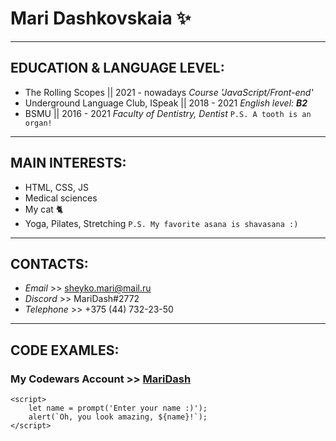 # **Mari Dashkovskaia** ✨
-----------

## EDUCATION & LANGUAGE LEVEL:
- The Rolling Scopes || 2021 - nowadays
*Course 'JavaScript/Front-end'*
- Underground Language Club, ISpeak || 2018 - 2021
*English level: **B2***
- BSMU || 2016 - 2021
*Faculty of Dentistry, Dentist* `P.S. A tooth is an organ!`

-----------

## MAIN INTERESTS:
- HTML, CSS, JS
- Medical sciences
- My cat 🐈
- Yoga, Pilates, Stretching `P.S. My favorite asana is shavasana :)`

-----------

## CONTACTS:
- *Email* >> [sheyko.mari@mail.ru](sheyko.mari@mail.ru)
- *Discord* >>  MariDash#2772
- *Telephone* >> +375 (44) 732-23-50

-----------

## CODE EXAMLES:
### My Codewars Account  >> [MariDash](https://www.codewars.com/users/MariDash)
``` 
<script> 
    let name = prompt('Enter your name :)');
    alert(`Oh, you look amazing, ${name}!`);
</script>
```